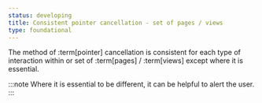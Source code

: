 ```yaml
---
status: developing
title: Consistent pointer cancellation - set of pages / views
type: foundational
---
```


The method of :term[pointer] cancellation is consistent for each type of interaction within or set of :term[pages] / :term[views] except where it is essential.

:::note
Where it is essential to be different, it can be helpful to alert the user.
:::